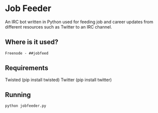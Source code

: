 Job Feeder
==========

An IRC bot written in Python used for feeding job and career updates from different resources such as Twitter to an IRC channel.

Where is it used?
-----------------
```
Freenode - ##jobfeed
```

Requirements
------------
Twisted (pip install twisted)
Twitter (pip install twitter)

Running
-------
```
python jobfeeder.py
```
